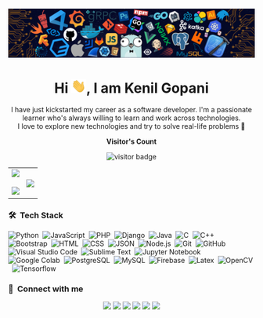 <p align="center"><img src="https://github.com/KenilGopani/KenilGopani/blob/main/header.png"></p>

<h1 align="center">Hi <img src="https://github.com/KenilGopani/KenilGopani/blob/main/Hi.gif" width="30px">, I am Kenil Gopani </h1>

<p align="center" width="150px"> I have just kickstarted my career as a software developer. I'm a passionate learner who's always willing to learn and work across technologies. <br> I love to explore new technologies and try to solve real-life problems 🚀</p>

<p align="center"><b>Visitor's Count</b></p>
<p align="center"><img src="https://profile-counter.glitch.me/%7BKenilGopani%7D/count.svg" alt="visitor badge"/></p>

<!--- stats & Trophy (start) -->
<p align="center">
  <!--- stats (start) -->
<table align="center">
  
<tr border="none">
<td width="50%" align="center">
  <img src="https://github-readme-stats.vercel.app/api?username=KenilGopani&count_private=true&show_icons=true&&theme=chartreuse-dark&include_all_commits=true" width="400">
  <br></br>
  <img src="https://github-readme-streak-stats.herokuapp.com?user=KenilGopani&theme=chartreuse-dark"> 
</td>
<td width="50%" align="center">
  <img  align="center"  src="https://github-readme-stats.vercel.app/api/top-langs/?username=KenilGopani&theme=chartreuse-dark&hide_border=false&no-bg=true&no-frame=true&langs_count=10"/>
</td>

</tr>
</table>
</p>        
<!--- stats (end) -->

### 🛠 &nbsp;Tech Stack

![Python](https://img.shields.io/badge/-Python-05122A?style=flat&logo=python)&nbsp;
![JavaScript](https://img.shields.io/badge/-JavaScript-05122A?style=flat&logo=javascript)&nbsp;
![PHP](https://img.shields.io/badge/-PHP-05122A?style=flat&logo=php&logoColor=777BB4)&nbsp;
![Django](https://img.shields.io/badge/-Django-05122A?style=flat&logo=django&logoColor=092E20)&nbsp;
![Java](https://img.shields.io/badge/-Java-05122A?style=flat&logo=Java&logoColor=FFA518)&nbsp;
![C](https://img.shields.io/badge/-C-05122A?style=flat&logo=C&logoColor=A8B9CC)&nbsp;
![C++](https://img.shields.io/badge/-C++-05122A?style=flat&logo=C%2B%2B&logoColor=00599C)&nbsp;
![Bootstrap](https://img.shields.io/badge/-Bootstrap-05122A?style=flat&logo=bootstrap&logoColor=563D7C)&nbsp;
![HTML](https://img.shields.io/badge/-HTML-05122A?style=flat&logo=HTML5)&nbsp;
![CSS](https://img.shields.io/badge/-CSS-05122A?style=flat&logo=CSS3&logoColor=1572B6)&nbsp;
![JSON](https://img.shields.io/badge/-JSON-05122A?style=flat&logo=json&logoColor=000000)&nbsp;
![Node.js](https://img.shields.io/badge/-Node.js-05122A?style=flat&logo=node.js&logoColor=339933)&nbsp;
![Git](https://img.shields.io/badge/-Git-05122A?style=flat&logo=git)&nbsp;
![GitHub](https://img.shields.io/badge/-GitHub-05122A?style=flat&logo=github)&nbsp;
![Visual Studio Code](https://img.shields.io/badge/-Visual%20Studio%20Code-05122A?style=flat&logo=visual-studio-code&logoColor=007ACC)&nbsp;
![Sublime Text](https://img.shields.io/badge/-Sublime%20Text-05122A?style=flat&logo=sublime-text&logoColor=FF9800)&nbsp;
![Jupyter Notebook](https://img.shields.io/badge/-Jupyter%20Notebook-05122A?style=flat&logo=jupyter&logoColor=F37626)&nbsp;
![Google Colab](https://img.shields.io/badge/-Google%20Colab-05122A?style=flat&logo=google-colab&logoColor=F9AB00)&nbsp;
![PostgreSQL](https://img.shields.io/badge/-PostgreSQL-05122A?style=flat&logo=postgresql&logoColor=336791)&nbsp;
![MySQL](https://img.shields.io/badge/-MySQL-05122A?style=flat&logo=mysql&logoColor=4479A1)&nbsp;
![Firebase](https://img.shields.io/badge/-Firebase-05122A?style=flat&logo=firebase&logoColor=FFCA28)&nbsp;
![Latex](https://img.shields.io/badge/-Latex-05122A?style=flat&logo=latex&logoColor=008080)&nbsp;
![OpenCV](https://img.shields.io/badge/-OpenCV-05122A?style=flat&logo=opencv&logoColor=5C3EE8)&nbsp;
![Tensorflow](https://img.shields.io/badge/-Tensorflow-05122A?style=flat&logo=tensorflow&logoColor=FF6F00)&nbsp;

### :link: &nbsp;Connect with me

<p align="center">
<a href="https://kenilgopani.me/blog"><img src="https://img.shields.io/badge/-kenilgopani.me-3423A6?style=for-the-badge&logo=Google-Chrome&logoColor=white"/></a>
<a href="https://www.linkedin.com/in/kenil-gopani-139020205/"><img src="https://img.shields.io/badge/Kenil%20Gopani-0077B5?style=for-the-badge&logo=Linkedin&logoColor=white"/></a>
<a href="mailto:kenilgopani600@gmail.com"><img src="https://img.shields.io/badge/-kenilgopani600@gmail.com-D14836?style=for-the-badge&logo=Gmail&logoColor=white"/></a>
<a href="https://instagram.com/imkenil"><img src="https://img.shields.io/badge/-kenilgopani-E4405F?style=for-the-badge&logo=Instagram&logoColor=white"/></a>
<a href="https://www.leetcode.com/kenilgopani"><img src="https://img.shields.io/badge/-kenilgopani-FFA116?style=for-the-badge&logo=leetcode&logoColor=white"/></a>
<a href="https://twitter.com/kenilgopani"><img src="https://img.shields.io/badge/-kenilgopani-1DA1F2?style=for-the-badge&logo=twitter&logoColor=white"/></a>
</p>

